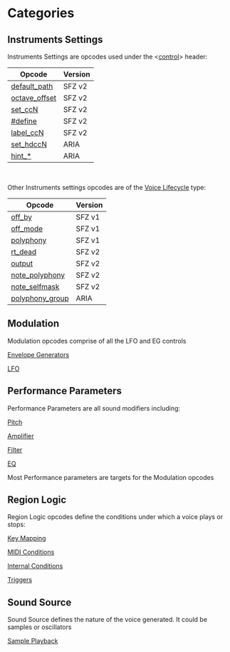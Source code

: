 ---
---
# Categories

## Instruments Settings

Instruments Settings are opcodes used under the <[control](/headers/control)>
header:

| Opcode                                  | Version |
| ---                                     | ---     |
| [default_path](/opcodes/default_path)   | SFZ v2  |
| [octave_offset](/opcodes/octave_offset) | SFZ v2  |
| [set_ccN](/opcodes/set_ccN)             | SFZ v2  |
| [#define](/directives/define)           | SFZ v2  |
| [label_ccN](/opcodes/label_ccN)         | SFZ v2  |
| [set_hdccN](/opcodes/set_hdccN)         |  ARIA   |
| [hint_*](/opcodes/hint_)                |  ARIA   |

<br>

Other Instruments settings opcodes are of the
[Voice Lifecycle](/types/voice_lifecycle) type:

| Opcode                                     | Version |
| ---                                        | ---     |
| [off_by](/opcodes/off_by)                  | SFZ v1  |
| [off_mode](/opcodes/off_mode)              | SFZ v1  |
| [polyphony](/opcodes/polyphony)            | SFZ v1  |
| [rt_dead](/opcodes/rt_dead)                | SFZ v2  |
| [output](/opcodes/output)                  | SFZ v2  |
| [note_polyphony](/opcodes/note_polyphony)  | SFZ v2  |
| [note_selfmask](/opcodes/note_selfmask)    | SFZ v2  |
| [polyphony_group](/opcodes/polyphony_group)|  ARIA   |

## Modulation

Modulation opcodes comprise of all the LFO and EG controls

[Envelope Generators](/types/envelope_generators)

[LFO](/types/lfo)

## Performance Parameters

Performance Parameters are all sound modifiers including:

[Pitch](/types/pitch)

[Amplifier](/types/amplifier)

[Filter](/types/filter)

[EQ](/types/eq)

Most Performance parameters are targets for the Modulation opcodes

## Region Logic

Region Logic opcodes define the conditions under which a voice plays or stops:

[Key Mapping](/types/key_mapping)

[MIDI Conditions](/types/midi_conditions)

[Internal Conditions](/types/internal_conditions)

[Triggers](/types/triggers)

## Sound Source

Sound Source defines the nature of the voice generated.
It could be samples or oscillators

[Sample Playback](/types/sample_playback)
